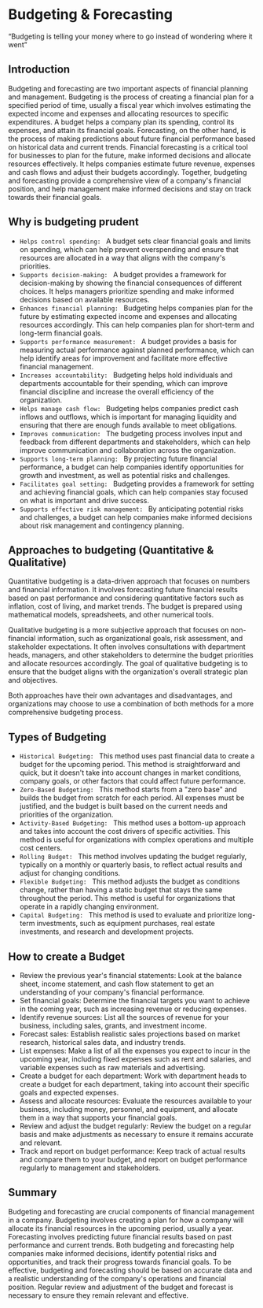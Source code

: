 # Budgeting & Forecasting
“Budgeting is telling your money where to go instead of wondering where it went”

## Introduction

Budgeting and forecasting are two important aspects of financial planning and management.
Budgeting is the process of creating a financial plan for a specified period of time, usually a fiscal year which involves estimating the expected income and expenses and allocating resources to specific expenditures. A budget helps a company plan its spending, control its expenses, and attain its financial goals.
Forecasting, on the other hand, is the process of making predictions about future financial performance based on historical data and current trends. Financial forecasting is a critical tool for businesses to plan for the future, make informed decisions and allocate resources effectively. It helps companies estimate future revenue, expenses and cash flows and adjust their budgets accordingly.
Together, budgeting and forecasting provide a comprehensive view of a company's financial position, and help management make informed decisions and stay on track towards their financial goals.

## Why is budgeting prudent
-	```Helps control spending: ``` A budget sets clear financial goals and limits on spending, which can help prevent overspending and ensure that resources are allocated in a way that aligns with the company's priorities.
-	```Supports decision-making: ``` A budget provides a framework for decision-making by showing the financial consequences of different choices. It helps managers prioritize spending and make informed decisions based on available resources.
-	```Enhances financial planning: ``` Budgeting helps companies plan for the future by estimating expected income and expenses and allocating resources accordingly. This can help companies plan for short-term and long-term financial goals.
-	```Supports performance measurement: ``` A budget provides a basis for measuring actual performance against planned performance, which can help identify areas for improvement and facilitate more effective financial management.
-	```Increases accountability: ``` Budgeting helps hold individuals and departments accountable for their spending, which can improve financial discipline and increase the overall efficiency of the organization.
-	```Helps manage cash flow: ``` Budgeting helps companies predict cash inflows and outflows, which is important for managing liquidity and ensuring that there are enough funds available to meet obligations.
-	```Improves communication: ``` The budgeting process involves input and feedback from different departments and stakeholders, which can help improve communication and collaboration across the organization.
-	```Supports long-term planning: ``` By projecting future financial performance, a budget can help companies identify opportunities for growth and investment, as well as potential risks and challenges.
-	```Facilitates goal setting: ``` Budgeting provides a framework for setting and achieving financial goals, which can help companies stay focused on what is important and drive success.
-	```Supports effective risk management: ``` By anticipating potential risks and challenges, a budget can help companies make informed decisions about risk management and contingency planning.

## Approaches to budgeting (Quantitative & Qualitative)

Quantitative budgeting is a data-driven approach that focuses on numbers and financial information. It involves forecasting future financial results based on past performance and considering quantitative factors such as inflation, cost of living, and market trends. The budget is prepared using mathematical models, spreadsheets, and other numerical tools.

Qualitative budgeting is a more subjective approach that focuses on non-financial information, such as organizational goals, risk assessment, and stakeholder expectations. It often involves consultations with department heads, managers, and other stakeholders to determine the budget priorities and allocate resources accordingly. The goal of qualitative budgeting is to ensure that the budget aligns with the organization's overall strategic plan and objectives.

Both approaches have their own advantages and disadvantages, and organizations may choose to use a combination of both methods for a more comprehensive budgeting process.

## Types of Budgeting

-	```Historical Budgeting: ``` This method uses past financial data to create a budget for the upcoming period. This method is straightforward and quick, but it doesn't take into account changes in market conditions, company goals, or other factors that could affect future performance.
-	```Zero-Based Budgeting: ``` This method starts from a "zero base" and builds the budget from scratch for each period. All expenses must be justified, and the budget is built based on the current needs and priorities of the organization.
-	```Activity-Based Budgeting: ``` This method uses a bottom-up approach and takes into account the cost drivers of specific activities. This method is useful for organizations with complex operations and multiple cost centers.
-	```Rolling Budget: ``` This method involves updating the budget regularly, typically on a monthly or quarterly basis, to reflect actual results and adjust for changing conditions.
-	```Flexible Budgeting: ``` This method adjusts the budget as conditions change, rather than having a static budget that stays the same throughout the period. This method is useful for organizations that operate in a rapidly changing environment.
-	```Capital Budgeting: ``` This method is used to evaluate and prioritize long-term investments, such as equipment purchases, real estate investments, and research and development projects.
## How to create a Budget
-	Review the previous year's financial statements: Look at the balance sheet, income statement, and cash flow statement to get an understanding of your company's financial performance.
-	Set financial goals: Determine the financial targets you want to achieve in the coming year, such as increasing revenue or reducing expenses.
-	Identify revenue sources: List all the sources of revenue for your business, including sales, grants, and investment income.
-	Forecast sales: Establish realistic sales projections based on market research, historical sales data, and industry trends.
-	List expenses: Make a list of all the expenses you expect to incur in the upcoming year, including fixed expenses such as rent and salaries, and variable expenses such as raw materials and advertising.
-	Create a budget for each department: Work with department heads to create a budget for each department, taking into account their specific goals and expected expenses.
-	Assess and allocate resources: Evaluate the resources available to your business, including money, personnel, and equipment, and allocate them in a way that supports your financial goals.
-	Review and adjust the budget regularly: Review the budget on a regular basis and make adjustments as necessary to ensure it remains accurate and relevant.
-	Track and report on budget performance: Keep track of actual results and compare them to your budget, and report on budget performance regularly to management and stakeholders.
## Summary

Budgeting and forecasting are crucial components of financial management in a company. Budgeting involves creating a plan for how a company will allocate its financial resources in the upcoming period, usually a year. Forecasting involves predicting future financial results based on past performance and current trends. Both budgeting and forecasting help companies make informed decisions, identify potential risks and opportunities, and track their progress towards financial goals. To be effective, budgeting and forecasting should be based on accurate data and a realistic understanding of the company's operations and financial position. Regular review and adjustment of the budget and forecast is necessary to ensure they remain relevant and effective.
